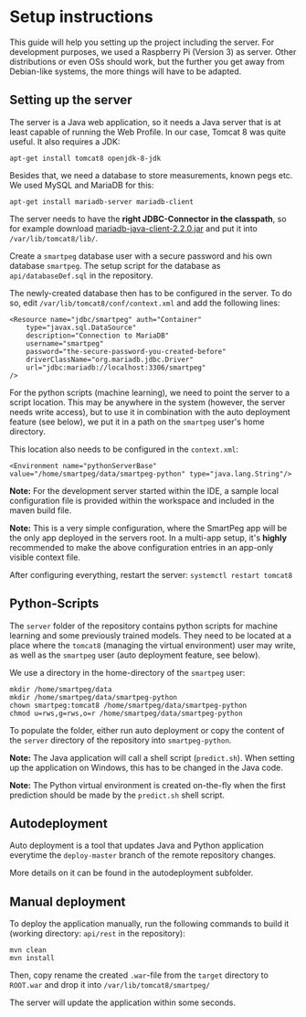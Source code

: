 # Setup instructions

This guide will help you setting up the project including the server. For development purposes, we used a Raspberry Pi (Version 3) as server. Other distributions or even OSs should work, but the further you get away from Debian-like systems, the more things will have to be adapted.

## Setting up the server

The server is a Java web application, so it needs a Java server that is at least capable of running the Web Profile. In our case, Tomcat 8 was quite useful. It also requires a JDK:

```
apt-get install tomcat8 openjdk-8-jdk
```

Besides that, we need a database to store measurements, known pegs etc. We used MySQL and MariaDB for this:

```
apt-get install mariadb-server mariadb-client
```

The server needs to have the **right JDBC-Connector in the classpath**, so for example download [mariadb-java-client-2.2.0.jar](https://downloads.mariadb.org/connector-java/2.2.0/) and put it into `/var/lib/tomcat8/lib/`.

Create a `smartpeg` database user with a secure password and his own database `smartpeg`. The setup script for the database as `api/databaseDef.sql` in the repository.

The newly-created database then has to be configured in the server. To do so, edit `/var/lib/tomcat8/conf/context.xml` and add the following lines:

```
<Resource name="jdbc/smartpeg" auth="Container"
	type="javax.sql.DataSource"
	description="Connection to MariaDB"
	username="smartpeg"
	password="the-secure-password-you-created-before"
	driverClassName="org.mariadb.jdbc.Driver"
	url="jdbc:mariadb://localhost:3306/smartpeg"
/>
```

For the python scripts (machine learning), we need to point the server to a script location. This may be anywhere in the system (however, the server needs write access), but to use it in combination with the auto deployment feature (see below), we put it in a path on the `smartpeg` user's home directory.

This location also needs to be configured in the `context.xml`:

```
<Environment name="pythonServerBase" value="/home/smartpeg/data/smartpeg-python" type="java.lang.String"/>
```

**Note:** For the development server started within the IDE, a sample local configuration file is provided within the workspace and included in the maven build file.

**Note:** This is a very simple configuration, where the SmartPeg app will be the only app deployed in the servers root. In a multi-app setup, it's __highly__ recommended to make the above configuration entries in an app-only visible context file.

After configuring everything, restart the server: `systemctl restart tomcat8`

## Python-Scripts

The `server` folder of the repository contains python scripts for machine learning and some previously trained models. They need to be located at a place where the `tomcat8` (managing the virtual environment) user may write, as well as the `smartpeg` user (auto deployment feature, see below).

We use a directory in the home-directory of the `smartpeg` user:

```
mkdir /home/smartpeg/data
mkdir /home/smartpeg/data/smartpeg-python
chown smartpeg:tomcat8 /home/smartpeg/data/smartpeg-python
chmod u=rws,g=rws,o=r /home/smartpeg/data/smartpeg-python
```

To populate the folder, either run auto deployment or copy the content of the `server` directory of the repository into `smartpeg-python`.

**Note:** The Java application will call a shell script (`predict.sh`). When setting up the application on Windows, this has to be changed in the Java code.

**Note:** The Python virtual environment is created on-the-fly when the first prediction should be made by the `predict.sh` shell script.

## Autodeployment

Auto deployment is a tool that updates Java and Python application everytime the `deploy-master` branch of the remote repository changes.

More details on it can be found in the autodeployment subfolder.

## Manual deployment

To deploy the application manually, run the following commands to build it (working directory: `api/rest` in the repository):

```
mvn clean
mvn install
```

Then, copy rename the created `.war`-file from the `target` directory to `ROOT.war` and drop it into `/var/lib/tomcat8/smartpeg/`

The server will update the application within some seconds.
